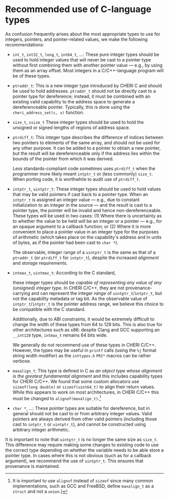 # Recommended use of C-language types
<!--
\label{sec:recommended-c-types}
-->

As confusion frequently arises about the most appropriate types to use for
integers, pointers, and pointer-related values, we make the following
recommendations:

* `int_t`, `int32_t`, `long_t`, `int64_t`, ...: These pure integer types
  should be used to hold integer values
  that will never be cast to a pointer type without first combining them with
  another pointer value &mdash; e.g., by using them as an array offset.
  Most integers in a C/C++-language program will be of these types.

* `ptraddr_t`: This is a new integer type introduced by CHERI C and should be
  used to hold addresses.
  `ptraddr_t` should not be directly cast to a pointer type for
  dereference; instead, it must be combined with an existing valid capability
  to the address space to generate a dereferenceable pointer.
  Typically, this is done using the `cheri_address_set(c, x)` function.

* `size_t`, `ssize_t` These integer types should be used
  to hold the unsigned or signed lengths of regions of address space.
<!--
  \arnote{\sizet not necessary the same as unsigned `ptrdiff_t`.}
-->

* `ptrdiff_t`: This integer type describes the difference of indices
  between two pointers to elements of the same array, and should not be used
  for any other purpose.
  It can be added to a pointer to obtain a new pointer, but the result will
  be dereferenceable only if the address lies within the bounds of the
  pointer from which it was derived.

  <!--
  \note{Isn't that last sentence true of any combination?}{nwf}
  -->

  Less standards-compliant code sometimes uses `ptrdiff_t` when the
  programmer more likely meant `intptr_t` or (less commonly)
  `size_t`.
  When porting code, it is worthwhile to audit use of `ptrdiff_t`.

  <!--
  \note{Should we recommend that \sizet be used to hold lengths of
  allocations and \ptrdifft be used to talk about spans of
  address space (e.g., the offsets between two subobjects of an allocation)?  I feel
  like the recommendations here are not as concrete as I'd like.}{nwf}
  -->

* `intptr_t`, `uintptr_t`: These integer types should be
  used to hold values that may be valid pointers if cast back to a pointer
  type.
  When an `intptr_t` is assigned an integer value &mdash; e.g., due to
  constant initialization to an integer in the source &mdash; and the result is
  cast to a pointer type, the pointer will be invalid and hence
  non-dereferenceable.
  These types will be used in two cases: (1) Where there is uncertainty as to
  whether the value to be held will be an integer or a pointer &mdash; e.g., for an
  opaque argument to a callback function; or (2) Where it is more convenient
  to place a pointer value in an integer type for the purposes of arithmetic
  (which takes place on the capability's address and in units of bytes, as if
  the pointer had been cast to `char *`).

  The observable, integer range of a `uintptr_t` is the same as
  that of a `ptraddr_t` (or `ptrdiff_t` for `intptr_t`), despite the increased
  *alignment* and *storage* requirements.

* `intmax_t`, `uintmax_t`: According to the C standard,
  <!--
  \arnote{7.20.1.5 Greatest-width integer types}
  -->
  these integer types should be *capable of representing any value of any (unsigned) integer type*.
  In CHERI C/C++, they are not provenance-carrying and can represent the integer *range* of `uintptr_t`/`intptr_t`, but not the capability metadata or tag bit.
  As the observable value of `intptr_t`/`intptr_t` is the pointer address
  range, we believe this choice to be compatible with the C standard.

  Additionally, due to ABI constraints, it would be extremely difficult to change the width of these types from 64 to 129 bits.
  This is also true for other architectures such as x86: despite Clang and GCC supporting an `__int128` type, `intmax_t` remains 64 bits wide.

  We generally do not recommend use of these types in CHERI C/C++.
  However, the types may be useful in `printf` calls (using the `%j` format string width modifier) as the `inttypes.h` `PRI*` macros can be rather verbose.

* `maxalign_t`: This type is defined in C as *an object type whose alignment is the greatest fundamental alignment*
  and this includes capability types for CHERI C/C++.  <!--
  \arnote{C2x \S{}7.19.2} 
  % and in C++ as a \enquote{type whose alignment requirement is at least as great as that of every scalar type}\arnote{C++17 \S{}21.2.4p5}
  -->
  We found that some custom allocators use `sizeof(long double)` or `sizeof(uint64_t)` to align their return values.
  While this appears to work on most architectures, in CHERI C/C++ this must be changed to `alignof(maxalign_t)`.[^1]

* `char *`, ...: These pointer types are suitable for
  dereference, but in general <!--
  \psnote{that "in general" makes me wonder about the exceptions?}
  \arnote{The only exception I can think of is requiring `void *` due to bad API design (callback parameters, etc).}
  -->
  should not be cast to or from arbitrary integer
  values.
  Valid pointers are always derived from other valid pointers (including those cast to `intptr_t` or `uintptr_t`), and cannot be
  constructed using arbitrary integer arithmetic.

It is important to note that `uintptr_t` is no longer the same size as
`size_t`. This difference may require making some changes to
existing code to use the correct type depending on whether the variable
needs to be able store a pointer type. In cases where this is not obvious
(such as for a callback argument), we recommend the use of `uintptr_t`.
This ensures that provenance is maintained.

<!--
\pgnnote{The above section begs questions relating to what is the
  responsibility of programmers and what can be aided or managed by
  compilers.  Ideally, the latter would be preferable to requiring
  programmers to understand things are possibly beyond their so-called
  experience.}
-->

[^1]: It is important to use `alignof` instead of `sizeof` since many
common implementations, such as GCC and FreeBSD, define `maxalign_t` as a
`struct` and not a `union`.}
